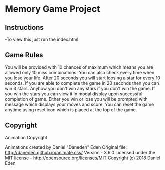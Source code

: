# Memory Game Project

## Instructions

-To view this just run the index.html

## Game Rules

You will be provided with 10 chances of maximum which means you are allowed only 10 miss combinations.
You can also check every time when you lose your life.
After 20 seconds you will start loosing a star for every 10 seconds.
If you are able to complete the game in 20 seconds then you can win 3 stars.
Anyhow you don't win any stars if you don't win the game.
If you win the stars you can view it in modal display upon successful completion of game.
Either you win or lose you will be prompted with message which displays your moves and score.
You can reset the game anytime using reset icon which is placed at the top of the game.

## Copyright
Animation Copyright

Animations created by Daniel "Daneden" Eden
Original file: http://daneden.github.io/animate.css/
Version - 3.6.0
Licensed under the MIT license - http://opensource.org/licenses/MIT
Copyright (c) 2018 Daniel Eden
